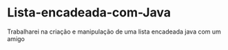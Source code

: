 # Lista-encadeada-com-Java
Trabalharei na criação e manipulação de uma lista encadeada java com um amigo
